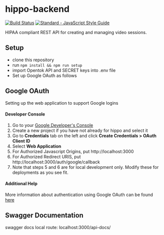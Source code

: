 # hippo-backend
[![Build Status](https://travis-ci.org/Cornell-Engineering-World-Health/hippo-backend.svg?branch=master)](https://travis-ci.org/Cornell-Engineering-World-Health/hippo-backend) [![Standard - JavaScript Style Guide](https://img.shields.io/badge/code_style-standard-brightgreen.svg)](http://standardjs.com/)

HIPAA compliant REST API for creating and managing video sessions.

## Setup
* clone this repository
* run `npm install && npm run setup`
* import Opentok API and SECRET keys into .env file
* Set up Google OAuth as follows

## Google OAuth
Setting up the web application to support Google logins
#### Developer Console
1. Go to your [Google Developer's Console](https://console.developers.google.com/apis/credentials)
2. Create a new project if you have not already for hippo and select it
3. Go to **Credentials** tab on the left and click **Create Credentials > OAuth Client ID**
4. Select **Web Application**
5. For Authorized Javascript Origins, put http://localhost:3000
6. For Authorized Redirect URIS, put http://localhost:3000/auth/google/callback
7. Note that steps 5 and 6 are for local development only. Modify these for deployments as you see fit.
#### Additional Help
More information about authentication using Google OAuth can be found [here](https://developers.google.com/identity/protocols/OAuth2)

## Swagger Documentation
swagger docs local route: localhost:3000/api-docs/
